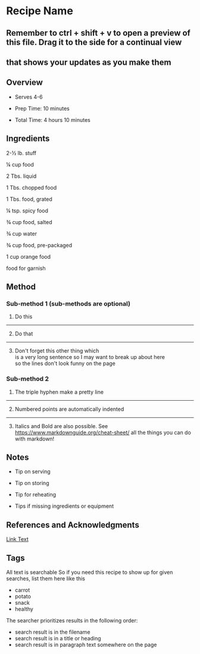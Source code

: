 # Recipe Name

## Remember to ctrl + shift + v to open a preview of this file. Drag it to the side for a continual view
## that shows your updates as you make them

## Overview

- Serves 4-6

- Prep Time: 10 minutes

- Total Time: 4 hours 10 minutes

## Ingredients

2-½ lb. stuff

¼ cup food

2 Tbs. liquid

1 Tbs. chopped food

1 Tbs. food, grated

¼ tsp. spicy food

¾ cup food, salted

¾ cup water

¾ cup food, pre-packaged

1 cup orange food

food for garnish

## Method

### Sub-method 1 (sub-methods are optional)

1. Do this
---
2. Do that
---
3. Don't forget this other thing which <br> is a very long sentence so I may want to break up about here <br>
so the lines don't look funny on the page

### Sub-method 2

1. The triple hyphen make a pretty line
---
2. Numbered points are automatically indented
---
3. Italics and Bold are also possible. See https://www.markdownguide.org/cheat-sheet/ all the things you can do with markdown!

## Notes

- Tip on serving

- Tip on storing

- Tip for reheating

- Tips if missing ingredients or equipment

## References and Acknowledgments

[Link Text](https://www.website.com/Recipes/recipe/)

## Tags

All text is searchable
So if you need this recipe to show up for given searches, list them here like this

- carrot
- potato
- snack
- healthy

The searcher prioritizes results in the following order:
- search result is in the filename
- search result is in a title or heading
- search result is in paragraph text somewhere on the page